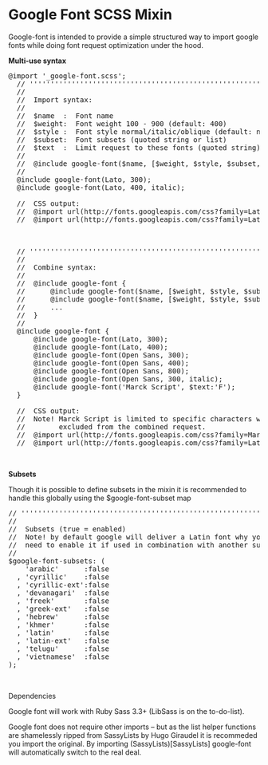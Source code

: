 Google Font SCSS Mixin
==========
Google-font is intended to provide a simple structured way to import google fonts while doing font request optimization under the hood.

**Multi-use syntax**
<pre>
@import '_google-font.scss';
  // '''''''''''''''''''''''''''''''''''''''''''''''''''''''''''''''''''''''''''''''''
  //        
  //  Import syntax:
  //        
  //  $name  :  Font name
  //  $weight:  Font weight 100 - 900 (default: 400)       
  //  $style :  Font style normal/italic/oblique (default: normal)               
  //  $subset:  Font subsets (quoted string or list)       
  //  $text  :  Limit request to these fonts (quoted string)        
  //        
  //  @include google-font($name, [$weight, $style, $subset, $text]);
  //         
  @include google-font(Lato, 300);
  @include google-font(Lato, 400, italic);        
  
  //  CSS output:
  //  @import url(http://fonts.googleapis.com/css?family=Lato:300);
  //  @import url(http://fonts.googleapis.com/css?family=Lato:400italic);        
          
          
          
  // '''''''''''''''''''''''''''''''''''''''''''''''''''''''''''''''''''''''''''''''''
  //        
  //  Combine syntax: 
  //        
  //  @include google-font {
  //      @include google-font($name, [$weight, $style, $subset, $text]);
  //      @include google-font($name, [$weight, $style, $subset, $text]);
  //      ...
  //  } 
  //         
  @include google-font {
      @include google-font(Lato, 300);
      @include google-font(Lato, 400);    
      @include google-font(Open Sans, 300);
      @include google-font(Open Sans, 400);
      @include google-font(Open Sans, 800);        
      @include google-font(Open Sans, 300, italic);
      @include google-font('Marck Script', $text:'F');        
  }
          
  //  CSS output:
  //  Note! Marck Script is limited to specific characters why it is  
  //        excluded from the combined request.          
  //  @import url(http://fonts.googleapis.com/css?family=Marck+Script:400&text=F);
  //  @import url(http://fonts.googleapis.com/css?family=Lato:300,400|Open+Sans:300,400,800,300italic);


</pre>


**Subsets**

Though it is possible to define subsets in the mixin it is recommended to handle this globally using the $google-font-subset map
<pre>
// '''''''''''''''''''''''''''''''''''''''''''''''''''''''''''''''''''''''''''''''''        
//
//  Subsets (true = enabled)
//  Note! by default google will deliver a Latin font why you only
//  need to enable it if used in combination with another subset.
//    
$google-font-subsets: (
    'arabic'      :false
  , 'cyrillic'    :false
  , 'cyrillic-ext':false
  , 'devanagari'  :false
  , 'freek'       :false
  , 'greek-ext'   :false
  , 'hebrew'      :false
  , 'khmer'       :false
  , 'latin'       :false  
  , 'latin-ext'   :false
  , 'telugu'      :false
  , 'vietnamese'  :false
);    

    
</pre>


Dependencies

Google font will work with Ruby Sass 3.3+ (LibSass is on the to-do-list).

Google font does not require other imports – but as the list helper functions are shamelessly ripped from SassyLists by Hugo Giraudel it is recommeded you import the original. By importing (SassyLists)[SassyLists] google-font will automatically switch to the real deal.



